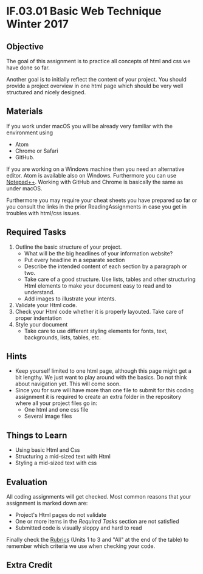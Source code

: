 # IF.03.01 Basic Web Technique Winter 2017

## Objective
The goal of this assignment is to practice all concepts of html and css we have done so far.

Another goal is to initially reflect the content of your project. You should provide a project overview in one html page which should be very well structured and nicely designed.

## Materials
If you work under macOS you will be already very familiar with the environment using

- Atom
- Chrome or Safari
- GitHub.

If you are working on a Windows machine then you need an alternative editor. Atom is available also on Windows. Furthermore you can use [Notepad++](https://notepad-plus-plus.org/download/v7.5.html). Working with GitHub and Chrome is basically the same as under macOS.

Furthermore you may require your cheat sheets you have prepared so far or you consult the links in the prior ReadingAssignments in case you get in troubles with html/css issues.

## Required Tasks
1. Outline the basic structure of your project.
   - What will be the big headlines of your information website?
   - Put every headline in a separate section
   - Describe the intended content of each section by a paragraph or two.
   - Take care of a good structure. Use lists, tables and other structuring Html elements to make your document easy to read and to understand.
   - Add images to illustrate your intents.
2. Validate your Html code.
3. Check your Html code whether it is properly layouted. Take care of proper indentation
3. Style your document
   - Take care to use different styling elements for fonts, text, backgrounds, lists, tables, etc.


## Hints
- Keep yourself limited to one html page, although this page might get a bit lengthy. We just want to play around with the basics. Do not think about navigation yet. This will come soon.
- Since you for sure will have more than one file to submit for this coding assignment it is required to create an extra folder in the repository where all your project files go in:
   - One html and one css file
   - Several image files

## Things to Learn
- Using basic Html and Css
- Structuring a mid-sized text with Html
- Styling a mid-sized text with css

## Evaluation
All coding assignments will get checked. Most common reasons that your assignment is marked down are:

- Project's Html pages do not validate
- One or more items in the *Required Tasks* section are not satisfied
- Submitted code is visually sloppy and hard to read

Finally check the [Rubrics](Rubrics.md) (Units 1 to 3 and "All" at the end of the table) to remember which criteria we use when checking your code.

## Extra Credit
